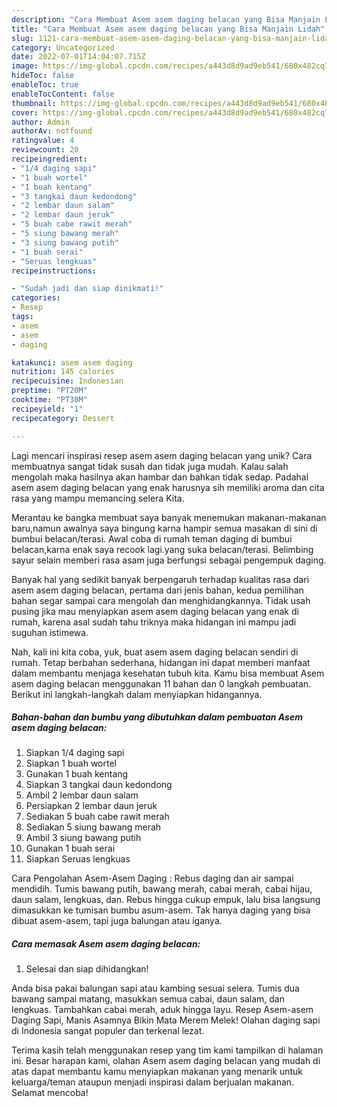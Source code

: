 ```yaml
---
description: "Cara Membuat Asem asem daging belacan yang Bisa Manjain Lidah"
title: "Cara Membuat Asem asem daging belacan yang Bisa Manjain Lidah"
slug: 1121-cara-membuat-asem-asem-daging-belacan-yang-bisa-manjain-lidah
category: Uncategorized
date: 2022-07-01T14:04:07.715Z
image: https://img-global.cpcdn.com/recipes/a443d8d9ad9eb541/680x482cq70/asem-asem-daging-belacan-foto-resep-utama.jpg
hideToc: false
enableToc: true
enableTocContent: false
thumbnail: https://img-global.cpcdn.com/recipes/a443d8d9ad9eb541/680x482cq70/asem-asem-daging-belacan-foto-resep-utama.jpg
cover: https://img-global.cpcdn.com/recipes/a443d8d9ad9eb541/680x482cq70/asem-asem-daging-belacan-foto-resep-utama.jpg
author: Admin
authorAv: notfound
ratingvalue: 4
reviewcount: 20
recipeingredient:
- "1/4 daging sapi"
- "1 buah wortel"
- "1 buah kentang"
- "3 tangkai daun kedondong"
- "2 lembar daun salam"
- "2 lembar daun jeruk"
- "5 buah cabe rawit merah"
- "5 siung bawang merah"
- "3 siung bawang putih"
- "1 buah serai"
- "Seruas lengkuas"
recipeinstructions:

- "Sudah jadi dan siap dinikmati!"
categories:
- Resep
tags:
- asem
- asem
- daging

katakunci: asem asem daging 
nutrition: 145 calories
recipecuisine: Indonesian
preptime: "PT20M"
cooktime: "PT30M"
recipeyield: "1"
recipecategory: Dessert

---
```





Lagi mencari inspirasi resep asem asem daging belacan yang unik? Cara membuatnya sangat tidak susah dan tidak juga mudah. Kalau salah mengolah maka hasilnya akan hambar dan bahkan tidak sedap. Padahal asem asem daging belacan yang enak harusnya sih memiliki aroma dan cita rasa yang mampu memancing selera Kita.





Merantau ke bangka membuat saya banyak menemukan makanan-makanan baru,namun awalnya saya bingung karna hampir semua masakan di sini di bumbui belacan/terasi. Awal coba di rumah teman daging di bumbui belacan,karna enak saya recook lagi.yang suka belacan/terasi. Belimbing sayur selain memberi rasa asam juga berfungsi sebagai pengempuk daging.

Banyak hal yang sedikit banyak berpengaruh terhadap kualitas rasa dari asem asem daging belacan, pertama dari jenis bahan, kedua pemilihan bahan segar sampai cara mengolah dan menghidangkannya. Tidak usah pusing jika mau menyiapkan asem asem daging belacan yang enak di rumah, karena asal sudah tahu triknya maka hidangan ini mampu jadi suguhan istimewa.






Nah, kali ini kita coba, yuk, buat asem asem daging belacan sendiri di rumah. Tetap berbahan sederhana, hidangan ini dapat memberi manfaat dalam membantu menjaga kesehatan tubuh kita. Kamu bisa membuat Asem asem daging belacan menggunakan 11 bahan dan 0 langkah pembuatan. Berikut ini langkah-langkah dalam menyiapkan hidangannya.

<!--inarticleads1-->

##### Bahan-bahan dan bumbu yang dibutuhkan dalam pembuatan Asem asem daging belacan:

1. Siapkan 1/4 daging sapi
1. Siapkan 1 buah wortel
1. Gunakan 1 buah kentang
1. Siapkan 3 tangkai daun kedondong
1. Ambil 2 lembar daun salam
1. Persiapkan 2 lembar daun jeruk
1. Sediakan 5 buah cabe rawit merah
1. Sediakan 5 siung bawang merah
1. Ambil 3 siung bawang putih
1. Gunakan 1 buah serai
1. Siapkan Seruas lengkuas


Cara Pengolahan Asem-Asem Daging : Rebus daging dan air sampai mendidih. Tumis bawang putih, bawang merah, cabai merah, cabai hijau, daun salam, lengkuas, dan. Rebus hingga cukup empuk, lalu bisa langsung dimasukkan ke tumisan bumbu asum-asem. Tak hanya daging yang bisa dibuat asem-asem, tapi juga balungan atau iganya. 

<!--inarticleads2-->

##### Cara memasak Asem asem daging belacan:


1. Selesai dan siap dihidangkan!

Anda bisa pakai balungan sapi atau kambing sesuai selera. Tumis dua bawang sampai matang, masukkan semua cabai, daun salam, dan lengkuas. Tambahkan cabai merah, aduk hingga layu. Resep Asem-asem Daging Sapi, Manis Asamnya Bikin Mata Merem Melek! Olahan daging sapi di Indonesia sangat populer dan terkenal lezat. 

Terima kasih telah menggunakan resep yang tim kami tampilkan di halaman ini. Besar harapan kami, olahan Asem asem daging belacan yang mudah di atas dapat membantu kamu menyiapkan makanan yang menarik untuk keluarga/teman ataupun menjadi inspirasi dalam berjualan makanan. Selamat mencoba!
